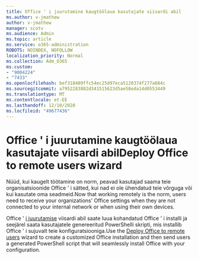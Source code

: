 ```yaml
---
title: Office ' i juurutamine kaugtöölaua kasutajate viisardi abil
ms.author: v-jmathew
author: v-jmathew
manager: scotv
ms.audience: Admin
ms.topic: article
ms.service: o365-administration
ROBOTS: NOINDEX, NOFOLLOW
localization_priority: Normal
ms.collection: Adm_O365
ms.custom:
- "9004224"
- "7433"
ms.openlocfilehash: bef318409ffc54ec25d97eca5120374f277a684c
ms.sourcegitcommit: a7952283882d341515623d5ae58eda14d0553449
ms.translationtype: MT
ms.contentlocale: et-EE
ms.lasthandoff: 12/10/2020
ms.locfileid: "49677436"
---
```

# <a name="deploy-office-to-remote-users-wizard"></a><span data-ttu-id="1856f-102">Office ' i juurutamine kaugtöölaua kasutajate viisardi abil</span><span class="sxs-lookup"><span data-stu-id="1856f-102">Deploy Office to remote users wizard</span></span>

<span data-ttu-id="1856f-103">Nüüd, kui kaugelt töötamine on norm, peavad kasutajad saama teie organisatsioonide Office ' i sätted, kui nad ei ole ühendatud teie võrguga või kui kasutate oma seadmeid.</span><span class="sxs-lookup"><span data-stu-id="1856f-103">Now that working remotely is the norm, users need to receive your organizations' Office settings when they are not connected to your internal network or when using their own devices.</span></span>

<span data-ttu-id="1856f-104">Office ' [i juurutamise](https://go.microsoft.com/fwlink/?linkid=2149564) viisardi abil saate luua kohandatud Office ' i installi ja seejärel saata kasutajatele genereeritud PowerShelli skripti, mis installib Office ' i sujuvalt teie konfiguratsiooniga.</span><span class="sxs-lookup"><span data-stu-id="1856f-104">Use the [Deploy Office to remote users](https://go.microsoft.com/fwlink/?linkid=2149564) wizard to create a customized ‎Office‎ installation and then send users a generated PowerShell script that will seamlessly install ‎Office‎ with your configuration.</span></span>
